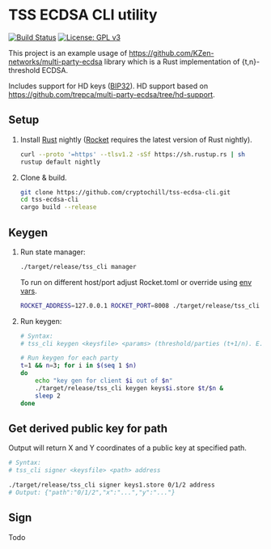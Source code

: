# TSS ECDSA CLI utility

[![Build Status](https://travis-ci.com/cryptochill/tss-ecdsa-cli.svg?branch=master)](https://travis-ci.com/cryptochill/tss-ecdsa-cli)
[![License: GPL v3](https://img.shields.io/badge/License-GPL%20v3-blue.svg)](https://www.gnu.org/licenses/gpl-3.0)

This project is an example usage of https://github.com/KZen-networks/multi-party-ecdsa library which is a Rust implementation of {t,n}-threshold ECDSA. 

Includes support for HD keys ([BIP32](https://github.com/bitcoin/bips/blob/master/bip-0032.mediawiki)). HD support based on https://github.com/trepca/multi-party-ecdsa/tree/hd-support.

## Setup

1.  Install [Rust](https://rustup.rs/) nightly ([Rocket](https://rocket.rs/v0.4/guide/getting-started/) requires the latest version of Rust nightly).

    ```sh
    curl --proto '=https' --tlsv1.2 -sSf https://sh.rustup.rs | sh
    rustup default nightly
    ``` 

2. Clone & build.

    ```sh
    git clone https://github.com/cryptochill/tss-ecdsa-cli.git 
    cd tss-ecdsa-cli
    cargo build --release
    ```

## Keygen

1. Run state manager:

    ```sh 
    ./target/release/tss_cli manager
    ```
   
    To run on different host/port adjust Rocket.toml or override using [env vars](https://api.rocket.rs/v0.4/rocket/config/index.html#environment-variables). 
    ```sh
    ROCKET_ADDRESS=127.0.0.1 ROCKET_PORT=8008 ./target/release/tss_cli
    ```

2. Run keygen:

    ```sh
    # Syntax:
    # tss_cli keygen <keysfile> <params> (threshold/parties (t+1/n). E.g. 1/3 for 2 of 3)
   
    # Run keygen for each party
    t=1 && n=3; for i in $(seq 1 $n)
    do
        echo "key gen for client $i out of $n"
        ./target/release/tss_cli keygen keys$i.store $t/$n &
        sleep 2
    done
    ```

## Get derived public key for path

Output will return X and Y coordinates of a public key at specified path.

```sh
# Syntax:
# tss_cli signer <keysfile> <path> address

./target/release/tss_cli signer keys1.store 0/1/2 address
# Output: {"path":"0/1/2","x":"...","y":"..."}
```

Sign
----

Todo

